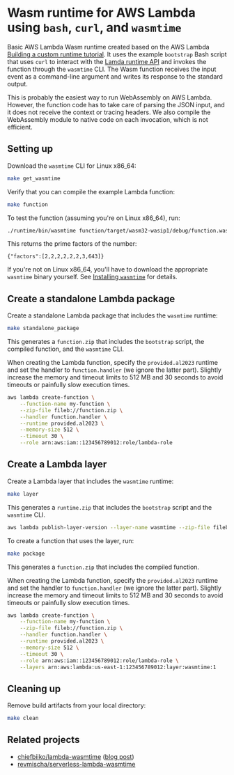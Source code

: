 # Wasm runtime for AWS Lambda using `bash`, `curl`, and `wasmtime`

Basic AWS Lambda Wasm runtime created based on the AWS Lambda
[Building a custom runtime tutorial](https://docs.aws.amazon.com/lambda/latest/dg/runtimes-walkthrough.html).
It uses the example `bootstrap` Bash script that uses `curl` to interact with
the
[Lamda runtime API](https://docs.aws.amazon.com/lambda/latest/dg/runtimes-api.html)
and invokes the function through the `wasmtime` CLI.
The Wasm function receives the input event as a command-line argument and writes its
response to the standard output.

This is probably the easiest way to run WebAssembly on AWS Lambda.
However, the function code has to take care of parsing the JSON input,
and it does not receive the context or tracing headers.
We also compile the WebAssembly module to native code on each invocation,
which is not efficient.

## Setting up

Download the `wasmtime` CLI for Linux x86_64:

```bash
make get_wasmtime
```

Verify that you can compile the example Lambda function:

```bash
make function
```

To test the function (assuming you're on Linux x86_64), run:

```bash
./runtime/bin/wasmtime function/target/wasm32-wasip1/debug/function.wasm '{"number": 123456}' 
```

This returns the prime factors of the number:
   
```
{"factors":[2,2,2,2,2,2,3,643]}
```

If you're not on Linux x86_64, you'll have to download the appropriate `wasmtime` binary
yourself. See [Installing `wasmtime`](https://docs.wasmtime.dev/cli-install.html) for details.

## Create a standalone Lambda package

Create a standalone Lambda package that includes the `wasmtime` runtime:

```bash
make standalone_package
```

This generates a `function.zip` that includes the `bootstrap` script, the
compiled function, and the `wasmtime` CLI.

When creating the Lambda function, specify the `provided.al2023` runtime
and set the handler to `function.handler` (we ignore the latter part).
Slightly increase the memory and timeout limits to 512 MB and 30 seconds
to avoid timeouts or painfully slow execution times.

```bash
aws lambda create-function \
    --function-name my-function \
    --zip-file fileb://function.zip \
    --handler function.handler \
    --runtime provided.al2023 \
    --memory-size 512 \
    --timeout 30 \
    --role arn:aws:iam::123456789012:role/lambda-role
```

## Create a Lambda layer

Create a Lambda layer that includes the `wasmtime` runtime:

```bash
make layer
```

This generates a `runtime.zip` that includes the `bootstrap` script and the
`wasmtime` CLI.

```bash
aws lambda publish-layer-version --layer-name wasmtime --zip-file fileb://runtime.zip
```

To create a function that uses the layer, run:

```bash
make package
```

This generates a `function.zip` that includes the compiled function.

When creating the Lambda function, specify the `provided.al2023` runtime
and set the handler to `function.handler` (we ignore the latter part).
Slightly increase the memory and timeout limits to 512 MB and 30 seconds
to avoid timeouts or painfully slow execution times.

```bash
aws lambda create-function \
    --function-name my-function \
    --zip-file fileb://function.zip \
    --handler function.handler \
    --runtime provided.al2023 \
    --memory-size 512 \
    --timeout 30 \
    --role arn:aws:iam::123456789012:role/lambda-role \
    --layers arn:aws:lambda:us-east-1:123456789012:layer:wasmtime:1
```

## Cleaning up

Remove build artifacts from your local directory:

```bash
make clean
```

## Related projects

* [chiefbiiko/lambda-wasmtime](https://github.com/chiefbiiko/lambda-wasmtime)
  ([blog post](https://dev.to/chiefbiiko/lambda-wasmtime-running-webassembly-on-aws-lambda-51gi))
* [revmischa/serverless-lambda-wasmtime](https://github.com/revmischa/serverless-lambda-wasmtime)
